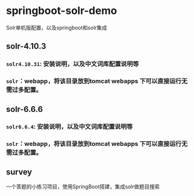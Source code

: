 # springboot-solr-demo
Solr单机版配置，以及springboot和solr集成

## solr-4.10.3 

### `solr4.10.31`: 安装说明，以及中文词库配置说明等

### `solr`：webapp，将该目录放到tomcat webapps 下可以直接运行无需过多配置。


## solr-6.6.6 

### `solr6.6.4`: 安装说明，以及中文词库配置说明等

### `solr`：webapp，将该目录放到tomcat webapps 下可以直接运行无需过多配置。


## survey 

一个答题的小练习项目，使用SpringBoot搭建，集成solr做题目搜索

